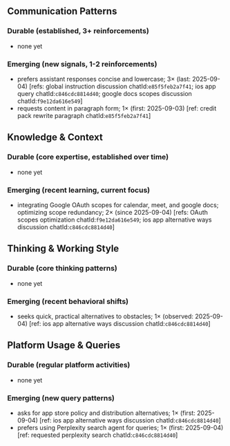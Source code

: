 ## Communication Patterns
### Durable (established, 3+ reinforcements)
- none yet

### Emerging (new signals, 1-2 reinforcements)
- prefers assistant responses concise and lowercase; 3× (last: 2025-09-04) [refs: global instruction discussion chatId:`e85f5feb2a7f41`; ios app query chatId:`c846cdc8814d40`; google docs scopes discussion chatId:`f9e12da616e549`]
- requests content in paragraph form; 1× (first: 2025-09-03) [ref: credit pack rewrite paragraph chatId:`e85f5feb2a7f41`]

## Knowledge & Context
### Durable (core expertise, established over time)
- none yet

### Emerging (recent learning, current focus)
- integrating Google OAuth scopes for calendar, meet, and google docs; optimizing scope redundancy; 2× (since 2025-09-04) [refs: OAuth scopes optimization chatId:`f9e12da616e549`; ios app alternative ways discussion chatId:`c846cdc8814d40`]

## Thinking & Working Style
### Durable (core thinking patterns)
- none yet

### Emerging (recent behavioral shifts)
- seeks quick, practical alternatives to obstacles; 1× (observed: 2025-09-04) [ref: ios app alternative ways discussion chatId:`c846cdc8814d40`]

## Platform Usage & Queries
### Durable (regular platform activities)
- none yet

### Emerging (new query patterns)
- asks for app store policy and distribution alternatives; 1× (first: 2025-09-04) [ref: ios app alternative ways discussion chatId:`c846cdc8814d40`]
- prefers using Perplexity search agent for queries; 1× (first: 2025-09-04) [ref: requested perplexity search chatId:`c846cdc8814d40`]